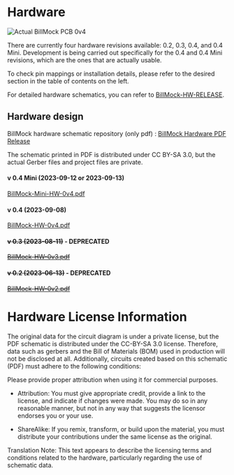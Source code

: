 <!--
SPDX-FileCopyrightText: © 2023 Jinwoo Park (pmnxis@gmail.com)

SPDX-License-Identifier: MIT OR Apache-2.0
-->

# Hardware 

![Actual BillMock PCB 0v4](https://billmock.gpark.biz/images/BillMockPCB_0v4.jpg)

There are currently four hardware revisions available: 0.2, 0.3, 0.4, and 0.4 Mini. Development is being carried out specifically for the 0.4 and 0.4 Mini revisions, which are the ones that are actually usable.

To check pin mappings or installation details, please refer to the desired section in the table of contents on the left.

For detailed hardware schematics, you can refer to [BillMock-HW-RELEASE](https://github.com/pmnxis/BillMock-HW-RELEASE).

## Hardware design
BillMock hardware schematic repository (only pdf) : [BillMock Hardware PDF Release](https://github.com/pmnxis/BillMock-HW-RELEASE)

The schematic printed in PDF is distributed under CC BY-SA 3.0, but the actual Gerber files and project files are private.

#### v 0.4 Mini (2023-09-12 or 2023-09-13)
[BillMock-Mini-HW-0v4.pdf](https://github.com/pmnxis/BillMock-HW-RELEASE/blob/master/sch//BillMock-Mini-HW-0v4.pdf)

#### v 0.4 (2023-09-08)
[BillMock-HW-0v4.pdf](https://github.com/pmnxis/BillMock-HW-RELEASE/blob/master/sch/BillMock-HW-0v4.pdf)

#### ~~v 0.3 (2023-08-11)~~ - DEPRECATED
~~[BillMock-HW-0v3.pdf](https://github.com/pmnxis/BillMock-HW-RELEASE/blob/master/sch/BillMock-HW-0v3.pdf)~~

#### ~~v 0.2 (2023-06-13)~~ - DEPRECATED
~~[BillMock-HW-0v2.pdf](https://github.com/pmnxis/BillMock-HW-RELEASE/blob/master/sch/BillMock-HW-0v2.pdf)~~

# Hardware License Information

The original data for the circuit diagram is under a private license, but the PDF schematic is distributed under the CC-BY-SA 3.0 license. Therefore, data such as gerbers and the Bill of Materials (BOM) used in production will not be disclosed at all. Additionally, circuits created based on this schematic (PDF) must adhere to the following conditions:

Please provide proper attribution when using it for commercial purposes.

- Attribution: You must give appropriate credit, provide a link to the license, and indicate if changes were made. You may do so in any reasonable manner, but not in any way that suggests the licensor endorses you or your use.

- ShareAlike: If you remix, transform, or build upon the material, you must distribute your contributions under the same license as the original.

Translation Note: This text appears to describe the licensing terms and conditions related to the hardware, particularly regarding the use of schematic data.
